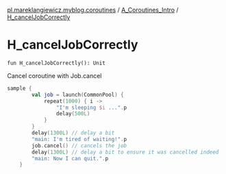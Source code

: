 [pl.mareklangiewicz.myblog.coroutines](../index.md) / [A_Coroutines_Intro](index.md) / [H_cancelJobCorrectly](.)

# H_cancelJobCorrectly

`fun H_cancelJobCorrectly(): Unit`

Cancel coroutine with Job.cancel

``` kotlin
sample {
        val job = launch(CommonPool) {
            repeat(1000) { i ->
                "I'm sleeping $i ...".p
                delay(500L)
            }
        }
        delay(1300L) // delay a bit
        "main: I'm tired of waiting!".p
        job.cancel() // cancels the job
        delay(1300L) // delay a bit to ensure it was cancelled indeed
        "main: Now I can quit.".p
    }
```

